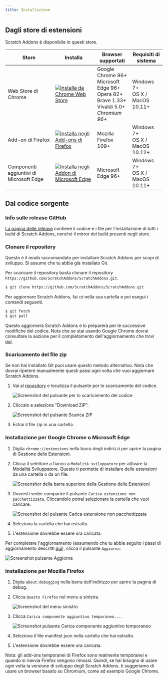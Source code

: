 ```yaml
---
title: Installazione
---
```


## Dagli store di estensioni

Scratch Addons è disponibile in questi store.

| Store | Installa | Browser supportati | Requisiti di sistema |
| - | - | - | - |
| Web Store di Chrome | [![Installa da Chrome Web Store](https://img.shields.io/chrome-web-store/v/fbeffbjdlemaoicjdapfpikkikjoneco?style=flat-square&logo=google-chrome&logoColor=white&label=install&color=4285F4)](https://chrome.google.com/webstore/detail/fbeffbjdlemaoicjdapfpikkikjoneco) | Google Chrome 96+<br />Microsoft Edge 96+<br />Opera 82+<br />Brave 1.33+<br />Vivaldi 5.0+<br />*Chromium 96+* | Windows 7+<br />OS X / MacOS 10.11+
| Add-on di Firefox | [![Installa negli Add-ons di Firefox](https://img.shields.io/amo/v/scratch-messaging-extension?style=flat-square&logo=firefox-browser&logoColor=white&label=install&color=FF7139)](https://addons.mozilla.org/firefox/addon/scratch-messaging-extension/) | Mozilla Firefox 109+ | Windows 7+<br />OS X / MacOS 10.12+
| Componenti aggiuntivi di Microsoft Edge | [![Installa negli Addon di Microsoft Edge](https://img.shields.io/badge/dynamic/json?style=flat-square&logo=microsoftedge&logoColor=white&label=install&color=0078D7&prefix=v&query=%24.version&url=https%3A%2F%2Fmicrosoftedge.microsoft.com%2Faddons%2Fgetproductdetailsbycrxid%2Filiepgjnemckemgnledoipfiilhajdjj)](https://microsoftedge.microsoft.com/addons/detail/iliepgjnemckemgnledoipfiilhajdjj) | Microsoft Edge 96+ | Windows 7+<br />OS X / MacOS 10.11+

## Dal codice sorgente

### Info sulle release GitHub

[La pagina delle release](https://github.com/ScratchAddons/ScratchAddons/releases) contiene il codice e i file per l'installazione di tutti i build di Scratch Addons, nonché il mirror dei build presenti negli store.

### Clonare il repository

Questo è il modo raccomandato per installare Scratch Addons per scopi di sviluppo. Si assume che tu abbia già installato Git.

Per scaricare il repository basta clonare il repository `https://github.com/ScratchAddons/ScratchAddons.git`.

```sh
$ git clone https://github.com/ScratchAddons/ScratchAddons.git
```
Per aggiornare Scratch Addons, fai `cd` nella sua cartella e poi esegui i comandi seguenti.

```sh
$ git fetch
$ git pull
```

Questo aggiornerà Scratch Addons e lo preparerà per le successive modifiche del codice. Nota che se stai usando Google Chrome dovrai consultare la sezione per il completamento dell'aggiornamento che trovi [qui](#install-on-google-chrome).


### Scaricamento del file zip

Se non hai installato Git puoi usare questo metodo alternativo. Nota che dovrai ripetere manualmente questi passi ogni volta che vuoi aggiornare Scratch Addons.

1. Vai al [repository](https://github.com/ScratchAddons/ScratchAddons) e localizza il pulsante per lo scaricamento del codice.

   ![Screenshot del pulsante per lo scaricamento del codice](/assets/img/docs/download-code-button.png)

2. Cliccalo e seleziona "Download ZIP".

   ![Screenshot del pulsante Scarica ZIP](/assets/img/docs/download-zipball-button.png)

3. Estrai il file zip in una cartella.

### Installazione per Google Chrome o Microsoft Edge

1. Digita `chrome://extensions` nella barra degli indirizzi per aprire la pagina di Gestione delle Estensioni.

2. Clicca il selettore a fianco a `Modalità sviluppatore` per attivare la Modalità Sviluppatore. Questo ti permette di installare delle estensioni da una cartella o da un file.

   ![Screenshor della barra superiore della Gestione delle Estensioni](/assets/img/docs/developer-mode-toggle.png)

3. Dovresti veder comparire il pulsante `Carica estensione non pacchettizzata`. Cliccandolo potrai selezionare la cartella che vuoi caricare.

   ![Screenshot del pulsante Carica estensione non pacchettizzata](/assets/img/docs/load-unpacked-button.png)

4. Seleziona la cartella che hai estratto.
5. L'estensione dovrebbe essere ora caricata.

Per completare l'aggiornamento (assumendo che tu abbia seguito i passi di aggiornamento descritti [qui](#cloning-the-repository)), clicca il pulsante `Aggiorna`:

![Screenshot pulsante Aggiorna](/assets/img/docs/update-button.png)


### Installazione per Mozilla Firefox

1. Digita `about:debugging` nella barra dell'indirizzo per aprire la pagina di debug.

2. Clicca `Questo Firefox` nel menu a sinistra.

   ![Screenshot del menu sinistro](/assets/img/docs/left-hand-menu.png)

4. Clicca `Carica componente aggiuntivo temporaneo...`.

   ![Screenshot pulsante Carica componente aggiuntivo temporaneo](/assets/img/docs/load-addon.png)

6. Seleziona il file manifest.json nella cartella che hai estratto.
7. L'estensione dovrebbe essere ora caricata.

Nota: gli add-ons temporanei di Firefox sono realmente temporanei e quando si riavvia Firefox vengono rimossi. Quindi, se hai bisogno di usare ogni volta la versione di sviluppo degli Scratch Addons. ti suggeriamo di usare un browser basato su Chromium, come ad esempio Google Chrome.

